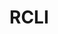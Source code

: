 # RCLI

<!-- # https://www.freecodecamp.org/chinese/news/how-to-open-visual-studio-code-from-your-terminal/
学习项目地址: https://github.com/tyr-rust-bootcamp

# git commit -a denny 报错解决
# https://github.com/EmbarkStudios/cargo-deny/issues/641
# 1、clear the allow scope in deny.toml
# 2、run cargo deny check, it will fail.
# 3、fill licenses in the allow scope again.
# 4、it works. -->


<!-- # git commit -a fmt 报错解决
# cargo fmt  执行一次格式化即可 -->
